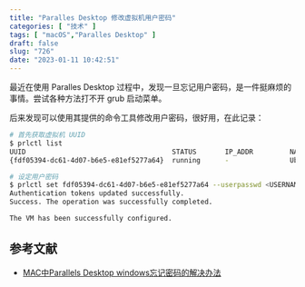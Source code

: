 ```yaml
---
title: "Paralles Desktop 修改虚拟机用户密码"
categories: [ "技术" ]
tags: [ "macOS","Paralles Desktop" ]
draft: false
slug: "726"
date: "2023-01-11 10:42:51"
---
```


最近在使用 Paralles Desktop 过程中，发现一旦忘记用户密码，是一件挺麻烦的事情。尝试各种方法打不开 grub 启动菜单。

后来发现可以使用其提供的命令工具修改用户密码，很好用，在此记录：

```bash
# 首先获取虚拟机 UUID
$ prlctl list
UUID                                    STATUS       IP_ADDR         NAME
{fdf05394-dc61-4d07-b6e5-e81ef5277a64}  running      -               Ubuntu 22.04 ARM64

# 设定用户密码
$ prlctl set fdf05394-dc61-4d07-b6e5-e81ef5277a64 --userpasswd <USERNAME>:<PASSWORD>
Authentication tokens updated successfully.
Success. The operation was successfully completed.

The VM has been successfully configured.
```

## 参考文献

- [ MAC中Parallels Desktop windows忘记密码的解决办法](https://www.cnblogs.com/luojinping/p/3336350.html)